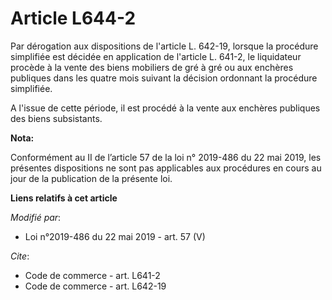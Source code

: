 # Article L644-2

Par dérogation aux dispositions de l'article L. 642-19, lorsque la procédure simplifiée est décidée en application de
l'article L. 641-2, le liquidateur procède à la vente des biens mobiliers de gré à gré ou aux enchères publiques dans les
quatre mois suivant la décision ordonnant la procédure simplifiée.

A l'issue de cette période, il est procédé à la vente aux enchères publiques des biens subsistants.

**Nota:**

Conformément au II de l’article 57 de la loi n° 2019-486 du 22 mai 2019, les présentes dispositions ne sont pas applicables
aux procédures en cours au jour de la publication de la présente loi.

**Liens relatifs à cet article**

_Modifié par_:

  - Loi n°2019-486 du 22 mai 2019 - art. 57 (V)

_Cite_:

  - Code de commerce - art. L641-2
  - Code de commerce - art. L642-19
